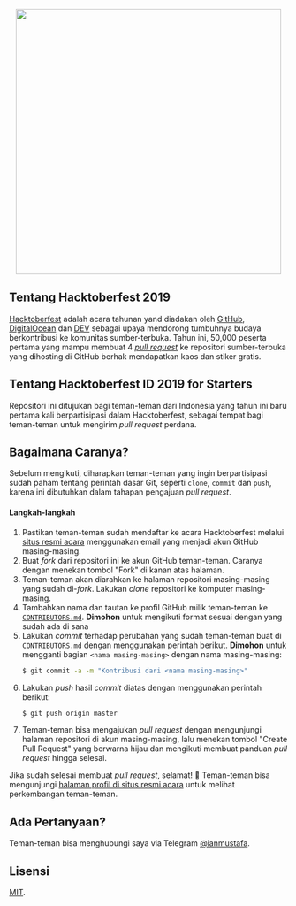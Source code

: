 <p align="center"><img src="https://hacktoberfest.digitalocean.com/assets/logo-hf19-header-8245176fe235ab5d942c7580778a914110fa06a23c3d55bf40e2d061809d8785.svg" width="480"></p>

## Tentang Hacktoberfest 2019
[Hacktoberfest](https://hacktoberfest.digitalocean.com/faq) adalah acara tahunan yand diadakan oleh [GitHub](https://github.com/), [DigitalOcean](https://m.do.co/c/061ee06582b1) dan [DEV](https://dev.to) sebagai upaya mendorong tumbuhnya budaya berkontribusi ke komunitas sumber-terbuka. Tahun ini, 50,000 peserta pertama yang mampu membuat 4 _[pull request](https://help.github.com/en/articles/creating-a-pull-request)_ ke repositori sumber-terbuka yang dihosting di GitHub berhak mendapatkan kaos dan stiker gratis.

## Tentang Hacktoberfest ID 2019 for Starters 
Repositori ini ditujukan bagi teman-teman dari Indonesia yang tahun ini baru pertama kali berpartisipasi dalam Hacktoberfest, sebagai tempat bagi teman-teman untuk mengirim _pull request_ perdana.

## Bagaimana Caranya?
Sebelum mengikuti, diharapkan teman-teman yang ingin berpartisipasi sudah paham tentang perintah dasar Git, seperti `clone`, `commit` dan `push`, karena ini dibutuhkan dalam tahapan pengajuan _pull request_.
#### Langkah-langkah
1. Pastikan teman-teman sudah mendaftar ke acara Hacktoberfest melalui [situs resmi acara](https://hacktoberfest.digitalocean.com/) menggunakan email yang menjadi akun GitHub masing-masing.
2. Buat _fork_ dari repositori ini ke akun GitHub teman-teman. Caranya dengan menekan tombol "Fork" di kanan atas halaman.
3. Teman-teman akan diarahkan ke halaman repositori masing-masing yang sudah di-_fork_. Lakukan _clone_ repositori ke komputer masing-masing.
4. Tambahkan nama dan tautan ke profil GitHub milik teman-teman ke [`CONTRIBUTORS.md`](CONTRIBUTORS.md). **Dimohon** untuk mengikuti format sesuai dengan yang sudah ada di sana
5. Lakukan _commit_ terhadap perubahan yang sudah teman-teman buat di `CONTRIBUTORS.md` dengan menggunakan perintah berikut. **Dimohon** untuk mengganti bagian `<nama masing-masing>` dengan nama masing-masing:
   ```sh
   $ git commit -a -m "Kontribusi dari <nama masing-masing>"
   ```
6. Lakukan _push_ hasil _commit_ diatas dengan menggunakan perintah berikut:
   ```sh
   $ git push origin master
   ```
7. Teman-teman bisa mengajukan _pull request_ dengan mengunjungi halaman repositori di akun masing-masing, lalu menekan tombol "Create Pull Request" yang berwarna hijau dan mengikuti membuat panduan _pull request_ hingga selesai.

Jika sudah selesai membuat _pull request_, selamat! 🎉
Teman-teman bisa mengunjungi [halaman profil di situs resmi acara](https://hacktoberfest.digitalocean.com/profile) untuk melihat perkembangan teman-teman.

## Ada Pertanyaan?
Teman-teman bisa menghubungi saya via Telegram [@ianmustafa](https://t.me/ianmustafa).

## Lisensi
[MIT](LICENSE).
